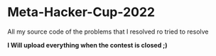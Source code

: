 # Meta-Hacker-Cup-2022
All my source code of the problems that I resolved ro tried to resolve

**I Will upload everything when the contest is closed ;)**
